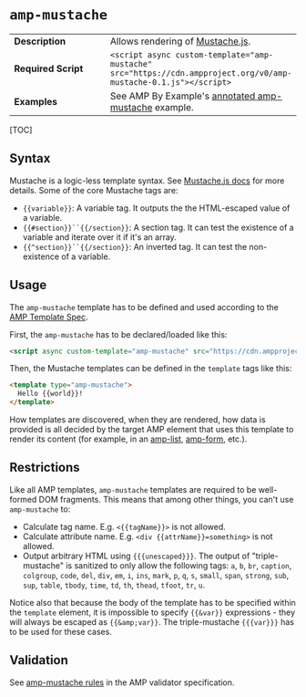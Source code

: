 <!---
Copyright 2015 The AMP HTML Authors. All Rights Reserved.

Licensed under the Apache License, Version 2.0 (the "License");
you may not use this file except in compliance with the License.
You may obtain a copy of the License at

      http://www.apache.org/licenses/LICENSE-2.0

Unless required by applicable law or agreed to in writing, software
distributed under the License is distributed on an "AS-IS" BASIS,
WITHOUT WARRANTIES OR CONDITIONS OF ANY KIND, either express or implied.
See the License for the specific language governing permissions and
limitations under the License.
-->

# <a name="amp-mustache"></a> `amp-mustache`

<table>
  <tr>
    <td width="40%"><strong>Description</strong></td>
    <td>Allows rendering of <a href="https://github.com/janl/mustache.js/">Mustache.js</a>.</td>
  </tr>
  <tr>
    <td width="40%"><strong>Required Script</strong></td>
    <td>
      <div>
        <code>&lt;script async custom-template="amp-mustache" src="https://cdn.ampproject.org/v0/amp-mustache-0.1.js">&lt;/script></code>
      </div>
    </td>
  </tr>
  <tr>
    <td width="40%"><strong>Examples</strong></td>
    <td>See AMP By Example's <a href="https://ampbyexample.com/components/amp-mustache/">annotated amp-mustache</a> example.</td>
  </tr>
</table>

[TOC]

## Syntax

Mustache is a logic-less template syntax. See [Mustache.js docs](https://github.com/janl/mustache.js/) for more details. Some of the core Mustache tags are:

- `{{variable}}`: A variable tag. It outputs the the HTML-escaped value of a variable.
- `{{#section}}``{{/section}}`: A section tag. It can test the existence of a variable and iterate over it if it's an array.
- `{{^section}}``{{/section}}`: An inverted tag. It can test the non-existence of a variable.

## Usage

The `amp-mustache` template has to be defined and used according to the
[AMP Template Spec](../../spec/amp-html-templates.md).

First, the `amp-mustache` has to be declared/loaded like this:

```html
<script async custom-template="amp-mustache" src="https://cdn.ampproject.org/v0/amp-mustache-0.1.js"></script>
```

Then, the Mustache templates can be defined in the `template` tags like this:

```html
<template type="amp-mustache">
  Hello {{world}}!
</template>
```

How templates are discovered, when they are rendered, how data is provided is  all decided by the
target AMP element that uses this template to render its content (for example, in an [amp-list](../amp-list/amp-list.md), [amp-form](../amp-form/amp-form.md), etc.).

## Restrictions

Like all AMP templates, `amp-mustache` templates are required to be well-formed DOM fragments. This means
that among other things, you can't use `amp-mustache` to:

- Calculate tag name. E.g. `<{{tagName}}>` is not allowed.
- Calculate attribute name. E.g. `<div {{attrName}}=something>` is not allowed.
- Output arbitrary HTML using `{{{unescaped}}}`. The output of "triple-mustache" is sanitized to only allow the following tags: `a`, `b`, `br`, `caption`, `colgroup`, `code`, `del`, `div`, `em`, `i`, `ins`, `mark`, `p`, `q`, `s`, `small`, `span`, `strong`, `sub`, `sup`, `table`, `tbody`, `time`, `td`, `th`, `thead`, `tfoot`, `tr`, `u`.

Notice also that because the body of the template has to be specified within the `template` element, it is
impossible to specify `{{&var}}` expressions - they will always be escaped as `{{&amp;var}}`. The triple-mustache
`{{{var}}}` has to be used for these cases.

## Validation

See [amp-mustache rules](https://github.com/ampproject/amphtml/blob/master/extensions/amp-mustache/validator-amp-mustache.protoascii) in the AMP validator specification.
